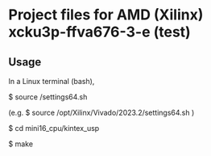 # Project files for AMD (Xilinx) xcku3p-ffva676-3-e (test)

## Usage

In a Linux terminal (bash),

$ source <VIVADO INSTALLATION PATH>/settings64.sh

(e.g. $ source /opt/Xilinx/Vivado/2023.2/settings64.sh )

$ cd mini16_cpu/kintex_usp

$ make
